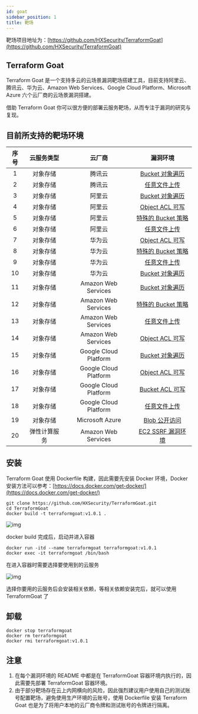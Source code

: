 ```yaml
---
id: goat
sidebar_position: 1
title: 靶场
---
```


靶场项目地址为：[https://github.com/HXSecurity/TerraformGoat](https://github.com/HXSecurity/TerraformGoat)

## Terraform Goat

Terraform Goat 是一个支持多云的云场景漏洞靶场搭建工具，目前支持阿里云、腾讯云、华为云、Amazon Web Services、Google
Cloud Platform、Microsoft Azure 六个云厂商的云场景漏洞搭建。

借助 Terraform Goat 你可以很方便的部署云服务靶场，从而专注于漏洞的研究与复现。

## 目前所支持的靶场环境

| 序号 |  云服务类型  |        云厂商         |                           漏洞环境                           |
| :--: | :----------: | :-------------------: | :----------------------------------------------------------: |
|  1   |   对象存储   |        腾讯云         | [Bucket 对象遍历](https://github.com/HXSecurity/TerraformGoat/tree/main/object_storage_service/tencentcloud/bucket_object_traversal) |
|  2   |   对象存储   |        腾讯云         | [任意文件上传](https://github.com/HXSecurity/TerraformGoat/tree/main/object_storage_service/tencentcloud/unrestricted_file_upload) |
|  3   |   对象存储   |        阿里云         | [Bucket 对象遍历](https://github.com/HXSecurity/TerraformGoat/tree/main/object_storage_service/aliyun/bucket_object_traversal) |
|  4   |   对象存储   |        阿里云         | [Object ACL 可写](https://github.com/HXSecurity/TerraformGoat/tree/main/object_storage_service/aliyun/object_acl_writable) |
|  5   |   对象存储   |        阿里云         | [特殊的 Bucket 策略](https://github.com/HXSecurity/TerraformGoat/tree/main/object_storage_service/aliyun/special_bucket_policy) |
|  6   |   对象存储   |        阿里云         | [任意文件上传](https://github.com/HXSecurity/TerraformGoat/tree/main/object_storage_service/aliyun/unrestricted_file_upload) |
|  7   |   对象存储   |        华为云         | [Object ACL 可写](https://github.com/HXSecurity/TerraformGoat/tree/main/object_storage_service/huaweicloud/object_acl_writable) |
|  8   |   对象存储   |        华为云         | [特殊的 Bucket 策略](https://github.com/HXSecurity/TerraformGoat/tree/main/object_storage_service/huaweicloud/special_bucket_policy) |
|  9   |   对象存储   |        华为云         | [任意文件上传](https://github.com/HXSecurity/TerraformGoat/tree/main/object_storage_service/huaweicloud/unrestricted_file_upload) |
|  10  |   对象存储   |        华为云         | [Bucket 对象遍历](https://github.com/HXSecurity/TerraformGoat/tree/main/object_storage_service/huaweicloud/bucket_object_traversal) |
|  11  |   对象存储   |  Amazon Web Services  | [Bucket 对象遍历](https://github.com/HXSecurity/TerraformGoat/tree/main/object_storage_service/aws/bucket_object_traversal) |
|  12  |   对象存储   |  Amazon Web Services  | [特殊的 Bucket 策略](https://github.com/HXSecurity/TerraformGoat/tree/main/object_storage_service/aws/special_bucket_policy) |
|  13  |   对象存储   |  Amazon Web Services  | [任意文件上传](https://github.com/HXSecurity/TerraformGoat/tree/main/object_storage_service/aws/unrestricted_file_upload) |
|  14  |   对象存储   |  Amazon Web Services  | [Object ACL 可写](https://github.com/HXSecurity/TerraformGoat/tree/main/object_storage_service/aws/object_acl_writable) |
|  15  |   对象存储   | Google Cloud Platform | [Bucket 对象遍历](https://github.com/HXSecurity/TerraformGoat/tree/main/object_storage_service/gcp/bucket_object_traversal) |
|  16  |   对象存储   | Google Cloud Platform | [Object ACL 可写](https://github.com/HXSecurity/TerraformGoat/tree/main/object_storage_service/gcp/object_acl_writable) |
|  17  |   对象存储   | Google Cloud Platform | [Bucket ACL 可写](https://github.com/HXSecurity/TerraformGoat/tree/main/object_storage_service/gcp/bucket_acl_writable) |
|  18  |   对象存储   | Google Cloud Platform | [任意文件上传](https://github.com/HXSecurity/TerraformGoat/tree/main/object_storage_service/gcp/unrestricted_file_upload) |
|  19  |   对象存储   |    Microsoft Azure    | [Blob 公开访问](https://github.com/HXSecurity/TerraformGoat/tree/main/object_storage_service/azure/blob_public_access/) |
|  20  | 弹性计算服务 |  Amazon Web Services  | [EC2 SSRF 漏洞环境](https://github.com/HXSecurity/TerraformGoat/tree/main/elastic_computing_service/aws/ec2_ssrf) |

## 安装

Terraform Goat 使用 Dockerfile 构建，因此需要先安装 Docker 环境，Docker 安装方法可以参考：[https://docs.docker.com/get-docker/](https://docs.docker.com/get-docker/)

```shell
git clone https://github.com/HXSecurity/TerraformGoat.git
cd TerraformGoat
docker build -t terraformgoat:v1.0.1 .
```

![img](/img/1651120579.png)

docker build 完成后，启动并进入容器

```shell
docker run -itd --name terraformgoat terraformgoat:v1.0.1
docker exec -it terraformgoat /bin/bash
```

在进入容器时需要选择要使用到的云服务

![img](/img/1651120772.png)

选择你要用的云服务后会安装相关依赖，等相关依赖安装完后，就可以使用 TerraformGoat 了

## 卸载

```shell
docker stop terraformgoat
docker rm terraformgoat
docker rmi terraformgoat:v1.0.1
```

## 注意

1. 在每个漏洞环境的 README 中都是在 TerraformGoat 容器环境内执行的，因此需要先部署 TerraformGoat 容器环境。
2. 由于部分靶场存在云上内网横向的风险，因此强烈建议用户使用自己的测试账号配置靶场，避免使用生产环境的云账号，使用 Dockerfile 安装 Terraform Goat 也是为了将用户本地的云厂商令牌和测试账号的令牌进行隔离。